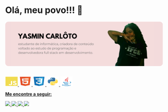 <h1>Olá, meu povo!!! 👋</h1>

<a href="" target="_blank"><img src="https://raw.githubusercontent.com/Carloto11/Carloto11/main/YC1.png"/>

<div style="display: inline_block"><br>
  <img height="30" width="40" src="https://raw.githubusercontent.com/devicons/devicon/master/icons/javascript/javascript-plain.svg">
  <img height="30" width="40" src="https://raw.githubusercontent.com/devicons/devicon/master/icons/html5/html5-original.svg">
  <img height="30" width="40" src="https://raw.githubusercontent.com/devicons/devicon/master/icons/css3/css3-original.svg">
  <img height="30" width="40" src="https://raw.githubusercontent.com/devicons/devicon/master/icons/python/python-original.svg">
  <img height="30" width="40" src="https://raw.githubusercontent.com/devicons/devicon/master/icons/java/java-original.svg">
</div>


<div>
    <p><strong>Me encontre a seguir:</strong></p>
    <a href="malito: carlotoyasmin11@gmail.com" ><img src="https://img.shields.io/badge/Gmail-D14836?style=for-the-badge&logo=gmail&logoColor=white">
    <a href="https://instagram.com/thecarloto"><img src="https://img.shields.io/badge/Instagram-E4405F?style=for-the-badge&logo=instagram&logoColor=white">
    <a href="https://www.youtube.com/channel/UCXlbwEQL0M3dU47T5iMWd3g"><img src="https://img.shields.io/badge/YouTube-FF0000?style=for-the-badge&logo=youtube&logoColor=white">
    <a href = ""><img src="https://img.shields.io/badge/LinkedIn-0077B5?style=for-the-badge&logo=linkedin&logoColor=white">
</div>